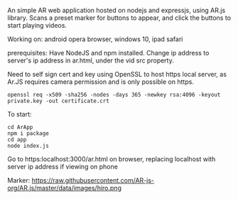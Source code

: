 
An simple AR web application hosted on nodejs and expressjs, using AR.js library.
Scans a preset marker for buttons to appear, and click the buttons to start playing videos.

Working on: android opera browser, windows 10, ipad safari

prerequisites:
Have NodeJS and npm installed.
Change ip address to server's ip address in ar.html, under the vid src property.

Need to self sign cert and key using OpenSSL to host https local server, as Ar.JS requires camera permission and is only possible on https.

```openssl req -x509 -sha256 -nodes -days 365 -newkey rsa:4096 -keyout private.key -out certificate.crt```

To start:
```
cd ArApp 
npm i package 
cd app 
node index.js 
```

Go to https:localhost:3000/ar.html on browser, replacing localhost with server ip address if viewing on phone

Marker: https://raw.githubusercontent.com/AR-js-org/AR.js/master/data/images/hiro.png
